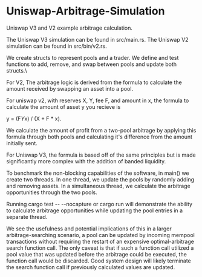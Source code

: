 # Uniswap-Arbitrage-Simulation

Uniswap V3 and V2 example arbitrage calculation.


The Uniswap V3 simulation can be found in src/main.rs. The Uniswap V2 simulation can be found in src/bin/v2.rs.

We create structs to represent pools and a trader. We define and test functions to add, remove, and swap between pools and update both structs.\

For V2, The arbitrage logic is derived from the formula to calculate the amount received by swapping an asset into a pool.

For uniswap v2, with reserves X, Y, fee F, and amount in x, the formula to calculate the amount of asset y you recieve is

y = (F*Y*x) / (X + F \* x).

We calculate the amount of profit from a two-pool arbitrage by applying this formula through both pools and calculating it's difference from the amount initially sent.

For Uniswap V3, the formula is based off of the same principles but is made significantly more complex with the addition of banded liquidity.

To benchmark the non-blocking capabilities of the software, in main() we create two threads. In one thread, we update the pools by randomly adding and removing assets. In a simultaneous thread, we calculate the arbitrage opportunities through the two pools.

Running cargo test -- --nocapture or cargo run will demonstrate the ability to calculate arbitrage opportunities while updating the pool entries in a separate thread.

We see the usefulness and potential implications of this in a larger arbitrage-searching scenario, a pool can be updated by incoming mempool transactions without requiring the restart of an expensive optimal-arbitrage search function call. The only caveat is that if such a function call utilized a pool value that was updated before the arbitrage could be executed, the function call would be discarded. Good system design will likely terminate the search function call if previously calculated values are updated.
